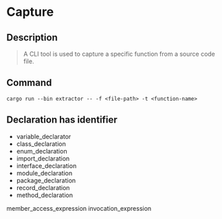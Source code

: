 # Capture

## Description
> A CLI tool is used to capture a specific function from a source code file.

## Command

```shell
cargo run --bin extractor -- -f <file-path> -t <function-name>
```

## Declaration has identifier
* variable_declarator
* class_declaration
* enum_declaration
* import_declaration
* interface_declaration
* module_declaration
* package_declaration
* record_declaration
* method_declaration


member_access_expression
invocation_expression
